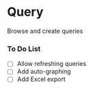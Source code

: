 # Query

Browse and create queries

### To Do List

 - [ ] Allow refreshing queries
 - [ ] Add auto-graphing
 - [ ] Add Excel export
